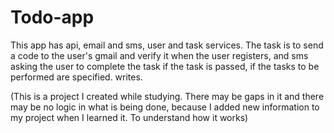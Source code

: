 # Todo-app

This app has api, email and sms, user and task services. 
The task is to send a code to the user's gmail and verify it when the user registers, 
and sms asking the user to complete the task if the task is passed, 
if the tasks to be performed are specified. writes.

(This is a project I created while studying. 
There may be gaps in it and there may be no logic in what is being done, because I added new information to my project when I learned it. 
To understand how it works)
